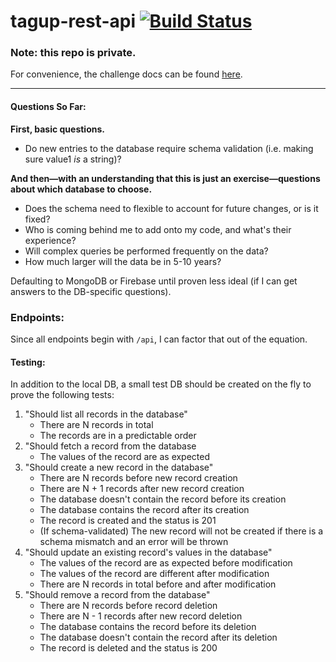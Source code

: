 # tagup-rest-api [![Build Status](https://travis-ci.com/jonofoz/songscaffolder.svg?branch=master)](https://travis-ci.com/jonofoz/simple-rest-api.svg?branch=master)

### Note: this repo is private.

For convenience, the challenge docs can be found [here](https://github.com/tagup/challenges/tree/master/backend).

---

#### Questions So Far:

**First, basic questions.**
- Do new entries to the database require schema validation (i.e. making sure value1 *is* a string)?

**And then—with an understanding that this is just an exercise—questions about which database to choose.**
- Does the schema need to flexible to account for future changes, or is it fixed?
- Who is coming behind me to add onto my code, and what's their experience?
- Will complex queries be performed frequently on the data?
- How much larger will the data be in 5-10 years?

Defaulting to MongoDB or Firebase until proven less ideal (if I can get answers to the DB-specific questions).

### Endpoints:

Since all endpoints begin with `/api`, I can factor that out of the equation.

#### Testing:

In addition to the local DB, a small test DB should be created on the fly to prove the following tests:

1. "Should list all records in the database"
    - There are N records in total
    - The records are in a predictable order
2. "Should fetch a record from the database
    - The values of the record are as expected
3. "Should create a new record in the database"
    - There are N records before new record creation
    - There are N + 1 records after new record creation
    - The database doesn't contain the record before its creation
    - The database contains the record after its creation
    - The record is created and the status is 201
    - (If schema-validated) The new record will not be created if there is a schema mismatch and an error will be thrown
4. "Should update an existing record's values in the database"
    - The values of the record are as expected before modification
    - The values of the record are different after modification
    - There are N records in total before and after modification
5. "Should remove a record from the database"
    - There are N records before record deletion
    - There are N - 1 records after new record deletion
    - The database contains the record before its deletion
    - The database doesn't contain the record after its deletion
    - The record is deleted and the status is 200
